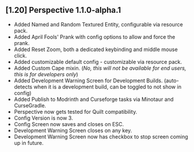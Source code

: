 ## [1.20] Perspective 1.1.0-alpha.1  
 - Added Named and Random Textured Entity, configurable via resource pack.
 - Added April Fools' Prank with config options to allow and force the prank.
 - Added Reset Zoom, both a dedicated keybinding and middle mouse click.
 - Added customizable default config - customizable via resource pack.
 - Added Custom Cape mixin. (_No, this will not be available for end users, this is for developers only_)
 - Added Development Warning Screen for Development Builds. (auto-detects when it is a development build, can be toggled to not show in config)
 - Added Publish to Modrinth and Curseforge tasks via Minotaur and CurseGradle.
 - Perspective now gets tested for Quilt compatibility.
 - Config Version is now 3.
 - Config Screen now saves and closes on ESC.
 - Development Warning Screen closes on any key.
 - Development Warning Screen now has checkbox to stop screen coming up in future.